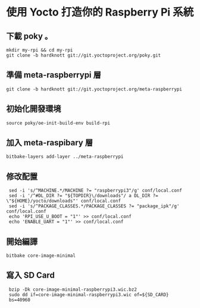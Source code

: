 # 使用 Yocto 打造你的 Raspberry Pi 系統


## 下載 poky 。

```
mkdir my-rpi && cd my-rpi
git clone -b hardknott git://git.yoctoproject.org/poky.git
```

## 準備 meta-raspberrypi 層
```
git clone -b hardknott git://git.yoctoproject.org/meta-raspberrypi
```

## 初始化開發環境

```
source poky/oe-init-build-env build-rpi
```

## 加入 meta-raspibary 層

```
bitbake-layers add-layer ../meta-raspberrypi
```

## 修改配置

```
 sed -i 's/^MACHINE.*/MACHINE ?= "raspberrypi3"/g' conf/local.conf
 sed -i '/^#DL_DIR ?= "${TOPDIR}\/downloads"/ a DL_DIR ?= \"${HOME}/yocto/downloads"' conf/local.conf
 sed -i 's/^PACKAGE_CLASSES.*/PACKAGE_CLASSES ?= "package_ipk"/g' conf/local.conf
 echo 'RPI_USE_U_BOOT = "1"' >> conf/local.conf
 echo 'ENABLE_UART = "1"' >> conf/local.conf
```

## 開始編譯

```
bitbake core-image-minimal
```

## 寫入 SD Card

```
 bzip -Dk core-image-minimal-raspberrypi3.wic.bz2
 sudo dd if=core-image-minimal-raspberrypi3.wic of=${SD_CARD}
 bs=40960
```

